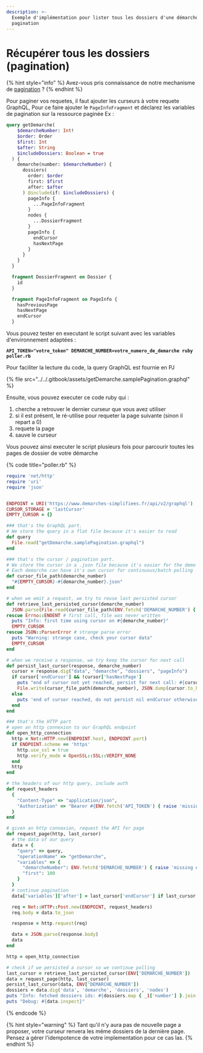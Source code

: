 ```yaml
---
description: >-
  Exemple d'implémentation pour lister tous les dossiers d'une démarche avec la
  pagination
---
```


# Récupérer tous les dossiers (pagination)

{% hint style="info" %}
Avez-vous pris connaissance de notre mechanisme de [pagination](../pagination.md) ?
{% endhint %}

Pour paginer vos requetes, il faut ajouter les curseurs à votre requete GraphQL, Pour ce faire ajouter le `PageInfoFragment` et déclarez les variables de pagination sur la ressource paginée Ex :

```graphql
query getDemarche(
    $demarcheNumber: Int!
    $order: Order
    $first: Int
    $after: String
    $includeDossiers: Boolean = true
  ) {
    demarche(number: $demarcheNumber) {
      dossiers(
        order: $order
        first: $first
        after: $after
      ) @include(if: $includeDossiers) {
        pageInfo {
          ...PageInfoFragment
        }
        nodes {
          ...DossierFragment
        }
        pageInfo {
          endCursor
          hasNextPage
        }
      }
    }
  }

  fragment DossierFragment on Dossier {
    id
  }

  fragment PageInfoFragment on PageInfo {
    hasPreviousPage
    hasNextPage
    endCursor
  }
```

Vous pouvez tester en executant le script suivant avec les variables d'environnement adaptées :

<pre class="language-bash"><code class="lang-bash"><strong>API_TOKEN="votre_token" DEMARCHE_NUMBER=votre_numero_de_demarche ruby poller.rb
</strong></code></pre>

Pour faciliter la lecture du code, la query GraphQL est fournie en PJ

{% file src="../../.gitbook/assets/getDemarche.samplePagination.graphql" %}

Ensuite, vous pouvez executer ce code ruby qui :&#x20;

1. cherche a retrouver le dernier curseur que vous avez utiliser
2. si il est présent, le ré-utilise pour requeter la page suivante (sinon il repart a 0)
3. requete la page
4. sauve le curseur&#x20;

Vous pouvez ainsi executer le script plusieurs fois pour parcourir toutes les pages de dossier de votre démarche

{% code title="poller.rb" %}
```ruby
require 'net/http'
require 'uri'
require 'json'


ENDPOINT = URI('https://www.demarches-simplifiees.fr/api/v2/graphql')
CURSOR_STORAGE = 'lastCursor'
EMPTY_CURSOR = {}

### that's the GraphQL part.
# We store the query in a flat file because it's easier to read
def query
  File.read("getDemarche.samplePagination.graphql")
end

### that's the cursor / pagination part.
# We store the cursor in a .json file because it's easier for the demo
# Each demarche can have it's own cursor for continuous/batch polling
def cursor_file_path(demarche_number)
  "#{EMPTY_CURSOR}-#{demarche_number}.json"
end

# when we emit a request, we try to reuse last persisted cursor
def retrieve_last_persisted_cursor(demarche_number)
  JSON.parse(File.read(cursor_file_path(ENV.fetch('DEMARCHE_NUMBER') { raise 'missing env var DEMARCHE_NUMBER' }))) || {}
rescue Errno::ENOENT # first call, file was never written
  puts "Info: first time using cursor on #{demarche_number}"
  EMPTY_CURSOR
rescue JSON::ParserError # strange parse error
  puts "Warning: strange case, check your cursor data"
  EMPTY_CURSOR
end

# when we receive a response, we try keep the cursor for next call
def persist_last_cursor(response, demarche_number)
  cursor = response.dig("data", "demarche", "dossiers", "pageInfo")
  if cursor['endCursor'] && !cursor['hasNextPage']
    puts "end of cursor not yet reached, persist for next call: #{cursor.inspect}"
    File.write(cursor_file_path(demarche_number), JSON.dump(cursor.to_h), mode: 'w')
  else
    puts 'end of cursor reached, do not persist nil endCursor otherwise restart full listing'
  end
end

### that's the HTTP part
# open an http connexion to our GraphQL endpoint
def open_http_connection
  http = Net::HTTP.new(ENDPOINT.host, ENDPOINT.port)
  if ENDPOINT.scheme == 'https'
    http.use_ssl = true
    http.verify_mode = OpenSSL::SSL::VERIFY_NONE
  end
  http
end

# the headers of our http query, include auth
def request_headers
  {
    "Content-Type" => "application/json",
    "Authorization" => "Bearer #{ENV.fetch('API_TOKEN') { raise 'missing env var API_TOKEN' }}"
  }
end

# given an http connexion, request the API for page
def request_page(http, last_cursor)
  # the data of our query
  data = {
    "query" => query,
    "operationName" => "getDemarche",
    "variables" => {
      "demarcheNumber": ENV.fetch('DEMARCHE_NUMBER') { raise 'missing env var DEMARCHE_NUMBER' }.to_i,
      "first": 100
    }
  }
  # continue pagination
  data['variables']['after'] = last_cursor['endCursor'] if last_cursor

  req = Net::HTTP::Post.new(ENDPOINT, request_headers)
  req.body = data.to_json

  response = http.request(req)

  data = JSON.parse(response.body)
  data
end

http = open_http_connection

# check if we persisted a cursor so we continue polling
last_cursor = retrieve_last_persisted_cursor(ENV['DEMARCHE_NUMBER'])
data = request_page(http, last_cursor)
persist_last_cursor(data, ENV['DEMARCHE_NUMBER'])
dossiers = data.dig('data', 'demarche', 'dossiers', 'nodes')
puts "Info: fetched dossiers ids: #{dossiers.map { _1['number'] }.join(', ')}"
puts "Debug: #{data.inspect}"

```
{% endcode %}

{% hint style="warning" %}
Tant qu'il n'y aura pas de nouvelle page a proposer, votre curseur renvera les même dossiers de la dernière page. Pensez a gérer l'idempotence de votre implementation pour ce cas las.
{% endhint %}
